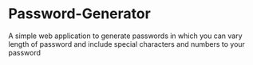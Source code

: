 # Password-Generator
A simple web application to generate passwords in which you can vary length of password and include special characters and numbers to your password
